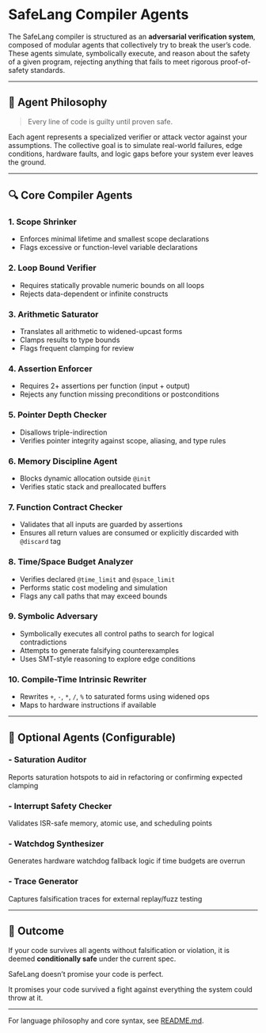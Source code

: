 # SafeLang Compiler Agents

The SafeLang compiler is structured as an **adversarial verification system**, composed of modular agents that collectively try to break the user’s code. These agents simulate, symbolically execute, and reason about the safety of a given program, rejecting anything that fails to meet rigorous proof-of-safety standards.

---

## 🎯 Agent Philosophy

> Every line of code is guilty until proven safe.

Each agent represents a specialized verifier or attack vector against your assumptions. The collective goal is to simulate real-world failures, edge conditions, hardware faults, and logic gaps before your system ever leaves the ground.

---

## 🔍 Core Compiler Agents

### 1. **Scope Shrinker**

* Enforces minimal lifetime and smallest scope declarations
* Flags excessive or function-level variable declarations

### 2. **Loop Bound Verifier**

* Requires statically provable numeric bounds on all loops
* Rejects data-dependent or infinite constructs

### 3. **Arithmetic Saturator**

* Translates all arithmetic to widened-upcast forms
* Clamps results to type bounds
* Flags frequent clamping for review

### 4. **Assertion Enforcer**

* Requires 2+ assertions per function (input + output)
* Rejects any function missing preconditions or postconditions

### 5. **Pointer Depth Checker**

* Disallows triple-indirection
* Verifies pointer integrity against scope, aliasing, and type rules

### 6. **Memory Discipline Agent**

* Blocks dynamic allocation outside `@init`
* Verifies static stack and preallocated buffers

### 7. **Function Contract Checker**

* Validates that all inputs are guarded by assertions
* Ensures all return values are consumed or explicitly discarded with `@discard` tag

### 8. **Time/Space Budget Analyzer**

* Verifies declared `@time_limit` and `@space_limit`
* Performs static cost modeling and simulation
* Flags any call paths that may exceed bounds

### 9. **Symbolic Adversary**

* Symbolically executes all control paths to search for logical contradictions
* Attempts to generate falsifying counterexamples
* Uses SMT-style reasoning to explore edge conditions

### 10. **Compile-Time Intrinsic Rewriter**

* Rewrites `+`, `-`, `*`, `/`, `%` to saturated forms using widened ops
* Maps to hardware instructions if available

---

## 🧪 Optional Agents (Configurable)

### - **Saturation Auditor**

Reports saturation hotspots to aid in refactoring or confirming expected clamping

### - **Interrupt Safety Checker**

Validates ISR-safe memory, atomic use, and scheduling points

### - **Watchdog Synthesizer**

Generates hardware watchdog fallback logic if time budgets are overrun

### - **Trace Generator**

Captures falsification traces for external replay/fuzz testing

---

## 🧠 Outcome

If your code survives all agents without falsification or violation, it is deemed **conditionally safe** under the current spec.

SafeLang doesn’t promise your code is perfect.

It promises your code survived a fight against everything the system could throw at it.

---

For language philosophy and core syntax, see [README.md](README.md).
